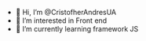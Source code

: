 - 👋 Hi, I’m @CristofherAndresUA
- 👀 I’m interested in Front end
- 🌱 I’m currently learning framework JS

<!---
CristofherAndresUA/CristofherAndresUA is a ✨ special ✨ repository because its `README.md` (this file) appears on your GitHub profile.
You can click the Preview link to take a look at your changes.
--->
